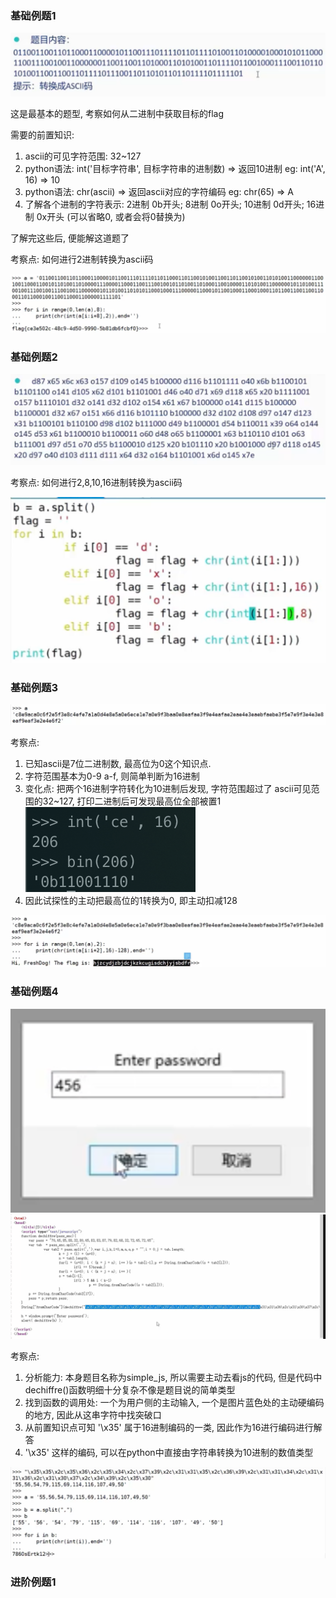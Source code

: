 ### 基础例题1

![基础例题1](https://github.com/rao2701482/CTF-CRPYTO-PART/blob/main/%E5%9B%BE%E7%89%87%E8%B5%84%E6%96%99/%E5%9F%BA%E7%A1%80%E4%BE%8B%E9%A2%981.png)

这是最基本的题型, 考察如何从二进制中获取目标的flag

需要的前置知识:
1. ascii的可见字符范围: 32~127
2. python语法: int('目标字符串', 目标字符串的进制数) => 返回10进制  eg: int('A', 16) => 10
3. python语法: chr(ascii)  => 返回ascii对应的字符编码            eg: chr(65)      => A
4. 了解各个进制的字符表示: 2进制 0b开头;  8进制 0o开头; 10进制 0d开头; 16进制 0x开头 (可以省略0, 或者会将0替换为\)

了解完这些后, 便能解这道题了

考察点: 如何进行2进制转换为ascii码

![基础例题答案](https://github.com/rao2701482/CTF-CRPYTO-PART/blob/main/%E5%9B%BE%E7%89%87%E8%B5%84%E6%96%99/%E5%9F%BA%E7%A1%80%E4%BE%8B%E9%A2%981%E7%AD%94%E6%A1%88.png)


### 基础例题2
![基础例题2](https://github.com/rao2701482/CTF-CRPYTO-PART/blob/main/%E5%9B%BE%E7%89%87%E8%B5%84%E6%96%99/%E5%9F%BA%E7%A1%80%E4%BE%8B%E9%A2%982.png)

考察点: 如何进行2,8,10,16进制转换为ascii码

![基础例题2答案](https://github.com/rao2701482/CTF-CRPYTO-PART/blob/main/%E5%9B%BE%E7%89%87%E8%B5%84%E6%96%99/%E5%9F%BA%E7%A1%80%E4%BE%8B%E9%A2%982%E8%A7%A3%E7%AD%94.png)


### 基础例题3
![基础例题3](https://github.com/rao2701482/CTF-CRPYTO-PART/blob/main/%E5%9B%BE%E7%89%87%E8%B5%84%E6%96%99/%E5%9F%BA%E7%A1%80%E4%BE%8B%E9%A2%983.png)

考察点: 
1. 已知ascii是7位二进制数, 最高位为0这个知识点.
2. 字符范围基本为0-9 a-f, 则简单判断为16进制
3. 变化点: 把两个16进制字符转化为10进制后发现, 字符范围超过了 ascii可见范围的32~127, 打印二进制后可发现最高位全部被置1
![基础例题3分析](https://github.com/rao2701482/CTF-CRPYTO-PART/blob/main/%E5%9B%BE%E7%89%87%E8%B5%84%E6%96%99/%E5%9F%BA%E7%A1%80%E4%BE%8B%E9%A2%983%E5%88%86%E6%9E%90.png)
4. 因此试探性的主动把最高位的1转换为0, 即主动扣减128

![基础例题3答案](https://github.com/rao2701482/CTF-CRPYTO-PART/blob/main/%E5%9B%BE%E7%89%87%E8%B5%84%E6%96%99/%E5%9F%BA%E7%A1%80%E4%BE%8B%E9%A2%983%E4%B8%BB%E5%8A%A8%E6%89%A3%E5%87%8F128.png)


### 基础例题4
![基础例题4](https://github.com/rao2701482/CTF-CRPYTO-PART/blob/main/%E5%9B%BE%E7%89%87%E8%B5%84%E6%96%99/js%E9%A2%98%E7%9B%AE.png)
![基础例题4js](https://github.com/rao2701482/CTF-CRPYTO-PART/blob/main/%E5%9B%BE%E7%89%87%E8%B5%84%E6%96%99/js2%E9%A2%98%E7%9B%AE.png)

考察点: 
1. 分析能力: 本身题目名称为simple_js, 所以需要主动去看js的代码, 但是代码中dechiffre()函数明细十分复杂不像是题目说的简单类型
2. 找到函数的调用处: 一个为用户侧的主动输入, 一个是图片蓝色处的主动硬编码的地方, 因此从这串字符中找突破口
3. 从前置知识点可知 '\x35' 属于16进制编码的一类, 因此作为16进行编码进行解答
4. '\x35' 这样的编码, 可以在python中直接由字符串转换为10进制的数值类型

![基础例题4](https://github.com/rao2701482/CTF-CRPYTO-PART/blob/main/%E5%9B%BE%E7%89%87%E8%B5%84%E6%96%99/js%E7%AD%94%E6%A1%88.png)


### 进阶例题1


